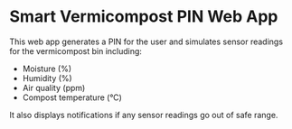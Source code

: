 # Smart Vermicompost PIN Web App

This web app generates a PIN for the user and simulates sensor readings for the vermicompost bin including:

- Moisture (%)
- Humidity (%)
- Air quality (ppm)
- Compost temperature (°C)

It also displays notifications if any sensor readings go out of safe range.




